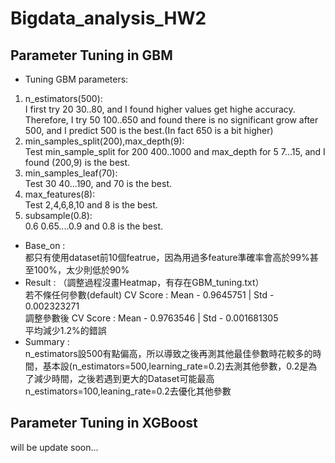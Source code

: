 # Bigdata_analysis_HW2
## Parameter Tuning in GBM

* Tuning GBM parameters: 
 1. n_estimators(500): <br>I first try 20 30..80, and I found higher values get highe accuracy. Therefore, I try 50 100..650 and found there is no significant grow after 500, and I predict 500 is the best.(In fact 650 is a bit higher) 
 2. min_samples_split(200),max_depth(9): <br>Test min_sample_split for 200 400..1000 and max_depth for 5 7...15, and I found (200,9) is the best.
 3. min_samples_leaf(70): <br> Test 30 40...190, and 70 is the best.
 4. max_features(8): <br> Test 2,4,6,8,10 and 8 is the best.
 5. subsample(0.8): <br> 0.6 0.65....0.9 and 0.8 is the best.
* Base_on : <br>都只有使用dataset前10個featrue，因為用過多feature準確率會高於99%甚至100%，太少則低於90%
* Result : （調整過程沒畫Heatmap，有存在GBM_tuning.txt）<br>若不條任何參數(default) CV Score : Mean - 0.9645751 | Std - 0.002323271 <br>調整參數後 CV Score : Mean - 0.9763546 | Std - 0.001681305 <br> 平均減少1.2%的錯誤
* Summary : <br>n_estimators設500有點偏高，所以導致之後再測其他最佳參數時花較多的時間，基本設(n_estimators=500,learning_rate=0.2)去測其他參數，0.2是為了減少時間，之後若遇到更大的Dataset可能最高n_estimators=100,leaning_rate=0.2去優化其他參數

## Parameter Tuning in XGBoost
will be update soon...
